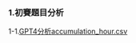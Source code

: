 ### 1.初賽題目分析
1-1.[GPT4分析accumulation_hour.csv](https://chat.openai.com/share/79b79838-97b7-40a3-8859-839ab8408540)



